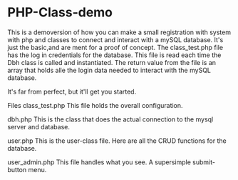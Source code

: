# PHP-Class-demo
This is a demoversion of how you can make a small registration with system with php and classes to connect and interact with a mySQL database. It's just the basic,and are ment for a proof of concept. The class_test.php file has the log in credentials for the database. This file is read each time the Dbh class is called and instantiated. The return value from the file is an array that holds alle the login data needed to interact with the mySQL database.

It's far from perfect, but it'll get you started.


Files
class_test.php
This file holds the overall  configuration.

dbh.php
This is the class that does the actual connection to the mysql server and database.

user.php
This is the user-class file. Here are all the CRUD functions for the database.

user_admin.php
This file handles what you see. A supersimple submit-button menu.
